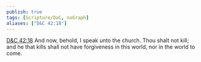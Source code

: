 ```yaml
---
publish: true
tags: [Scripture/DaC, noGraph]
aliases: ["D&C 42:18"]
---
```

[D&C 42:18](https://churchofjesuschrist.org/study/scriptures/dc-testament/dc/42?lang=eng&id=p18#p18) And now, behold, I speak unto the church. Thou shalt not kill; and he that kills shall not have forgiveness in this world, nor in the world to come.
